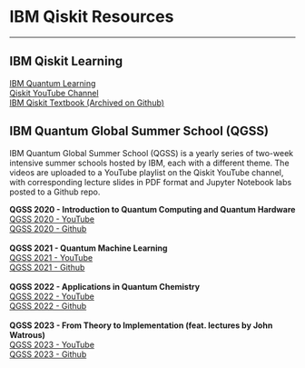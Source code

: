 # IBM Qiskit Resources
***
## IBM Qiskit Learning
[IBM Quantum Learning](https://learning.quantum.ibm.com/)\
[Qiskit YouTube Channel](https://www.youtube.com/Qiskit)\
[IBM Qiskit Textbook (Archived on Github)](https://github.com/Qiskit/platypus)

## IBM Quantum Global Summer School (QGSS)
IBM Quantum Global Summer School (QGSS) is a yearly series of two-week intensive summer schools hosted by IBM, each with a different theme.
The videos are uploaded to a YouTube playlist on the Qiskit YouTube channel, with corresponding lecture slides in PDF format and Jupyter Notebook labs posted to a Github repo.

**QGSS 2020 - Introduction to Quantum Computing and Quantum Hardware** \
[QGSS 2020 - YouTube](https://www.youtube.com/playlist?list=PLOFEBzvs-VvrXTMy5Y2IqmSaUjfnhvBHR)\
[QGSS 2020 - Github](https://github.com/Qiskit/platypus/tree/main/notebooks/summer-school/2020)\
\
**QGSS 2021 - Quantum Machine Learning**\
[QGSS 2021 - YouTube](https://www.youtube.com/playlist?list=PLOFEBzvs-VvqJwybFxkTiDzhf5E11p8BI)\
[QGSS 2021 - Github](https://github.com/Qiskit/platypus/tree/main/notebooks/summer-school/2021)\
\
**QGSS 2022 - Applications in Quantum Chemistry**\
[QGSS 2022 - YouTube](https://www.youtube.com/playlist?list=PLOFEBzvs-Vvo5o97bYt8o1l8Ra1poMASQ)\
[QGSS 2022 - Github](https://github.com/Qiskit/platypus/tree/main/notebooks/summer-school/2022)\
\
**QGSS 2023 - From Theory to Implementation (feat. lectures by John Watrous)**\
[QGSS 2023 - YouTube](https://www.youtube.com/playlist?list=PLOFEBzvs-VvqoeIypXYLLf0PY-WOQMLR3)\
[QGSS 2023 - Github](https://github.com/qiskit-community/qgss-2023)
